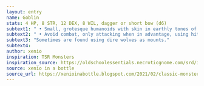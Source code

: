 ```yaml
---
layout: entry 
name: Goblin
stats: 4 HP, 8 STR, 12 DEX, 8 WIL, dagger or short bow (d6)
subtext1: " • Small, grotesque humanoids with skin in earthly tones of green, brown, and grey."
subtext2: " • Avoid combat, only attacking when in advantage, using hit-and-run tactics."
subtext3: "Sometimes are found using dire wolves as mounts."
subtext4: 
author: xenio
inspiration: TSR Monsters
inspiration_source: https://oldschoolessentials.necroticgnome.com/srd/index.php/Monster_Descriptions
source: xenio in a bottle
source_url: https://xenioinabottle.blogspot.com/2021/02/classic-monsters-for-cairnito-part-1.html
---
```

